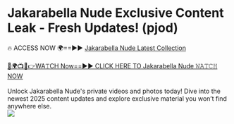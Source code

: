 # Jakarabella Nude Exclusive Content Leak - Fresh Updates! (pjod)

🔥 ACCESS NOW 🌍==►► <a href="https://tinyurl.com/yc657z5k" rel="nofollow">Jakarabella Nude Latest Collection</a>
<br><br>
[🔴🌍📺📱👉WA𝚃CH Now==►► CLICK HERE TO Jakarabella Nude 𝚆𝙰𝚃𝙲𝙷 NOW](https://tinyurl.com/yc657z5k)
<br><br>
Unlock Jakarabella Nude's private videos and photos today! Dive into the newest 2025 content updates and explore exclusive material you won’t find anywhere else.
<br>
<a href="https://tinyurl.com/yc657z5k" rel="nofollow" data-target="animated-image.originalLink"><img src="https://camo.githubusercontent.com/8a4f000d20f83aca3bf7ec5f350d767afa0574a8a352519fd8cfa583a6f93a33/68747470733a2f2f692e696d6775722e636f6d2f644a486b345a712e676966" data-canonical-src="https://i.imgur.com/dJHk4Zq.gif" style="max-width: 100%; display: inline-block;" data-target="animated-image.originalImage"></a>
<br>
